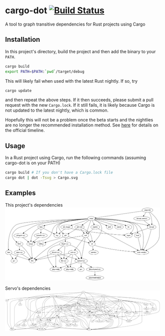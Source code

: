 cargo-dot [![Build Status](https://travis-ci.org/maxsnew/cargo-dot.svg?branch=master)](https://travis-ci.org/maxsnew/cargo-dot)
=====================

A tool to graph transitive dependencies for Rust projects using Cargo

Installation
------------
In this project's directory, build the project and then add the binary to your `PATH`.
```sh
cargo build
export PATH=$PATH:`pwd`/target/debug
```

This will likely fail when used with the latest Rust nightly. If so, try
```sh
cargo update
```

and then repeat the above steps. If it then succeeds, please submit a
pull request with the new `Cargo.lock`. If it still fails, it is
likely because Cargo is not updated to the latest nightly, which is
common.

Hopefully this will not be a problem once the beta starts and the
nightlies are no longer the recommended installation method. See
[here](http://blog.rust-lang.org/2015/02/13/Final-1.0-timeline.html)
for details on the official timeline.

Usage
-----
In a Rust project using Cargo, run the following commands (assuming
cargo-dot is on your PATH)
```sh
cargo build # If you don't have a Cargo.lock file
cargo dot | dot -Tsvg > Cargo.svg
```

Examples
--------
This project's dependencies
![cargo-dot dependencies](etc/cargo-dot.png)

Servo's dependencies
![servo dependencies](etc/servo.png)

